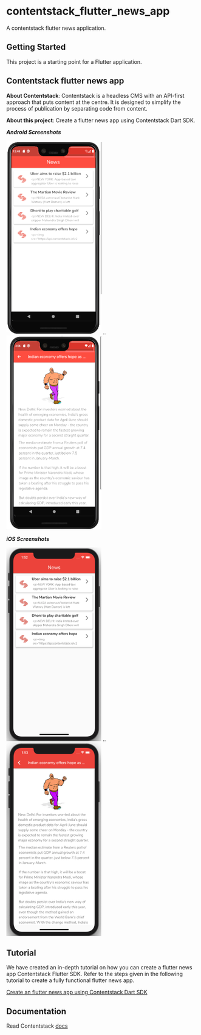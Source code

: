# contentstack_flutter_news_app

A contentstack flutter news application.

## Getting Started

This project is a starting point for a Flutter application.

## Contentstack flutter news app

**About Contentstack**: Contentstack is a headless CMS with an API-first approach that puts content at the centre. It is designed to simplify the process of publication by separating code from content.

**About this project**: Create a flutter news app using Contentstack Dart SDK.

***Android Screenshots***

<img src='https://github.com/contentstack/contentstack-flutter-news-app/blob/master/assets/android_news_list.png' width='250' height='510'/> .. <img src='https://github.com/contentstack/contentstack-flutter-news-app/blob/master/assets/android_news_details.png' width='250' height='510'/>

***iOS Screenshots***

<img src='https://github.com/contentstack/contentstack-flutter-news-app/blob/master/assets/ios_news_list.png' width='250' height='510'/> .. <img src='https://github.com/contentstack/contentstack-flutter-news-app/blob/master/assets/ios_news_details.png' width='250' height='510'/>


## Tutorial

We have created an in-depth tutorial on how you can create a flutter news app Contentstack Flutter SDK. Refer to the steps given in the following tutorial to create a fully functional flutter news app.

[Create an flutter news app using Contentstack Dart SDK](https://www.contentstack.com/docs/developers/sample-apps/build-a-flutter-news-app-using-contentstacks-dart-sdk)


## Documentation

Read Contentstack [docs](https://www.contentstack.com/docs)

